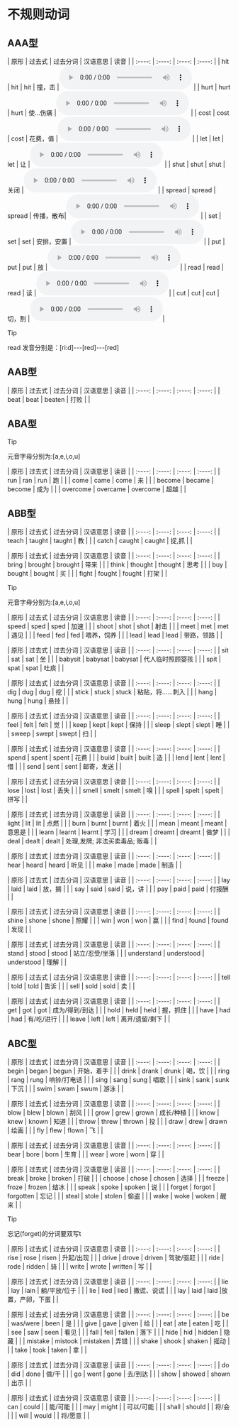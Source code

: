 # 不规则动词

## AAA型
<!--sec data-title="2H花钱让3S放下读书去切割" data-id="section0" data-show=true ces-->
|  原形  | 过去式  | 过去分词  | 汉语意思  | 读音  |
| :----: | :----: | :----: | :----: |
| hit  | hit | hit | 撞，击 |<audio controls><source src="audio/appendixes-2/2.4_5_elem_murph.mp3"></audio> |
| hurt  | hurt | hurt | 使…伤痛 |<audio controls><source src="audio/appendixes-2/2.4_7_elem_murph.mp3"></audio> |
| cost  | cost | cost | 花费，值 |<audio controls><source src="audio/appendixes-2/2.4_4_elem_murph.mp3"></audio> |
| let  | let | let | 让 |<audio controls><source src="audio/appendixes-2/2.5_3_elem_murph.mp3"></audio> |
| shut  | shut | shut | 关闭 |<audio controls><source src="audio/appendixes-2/2.7_2_elem_murph.mp3"></audio> |
| spread  | spread | spread | 传播，散布|<audio controls><source src="https://dict.youdao.com/dictvoice?audio=spread&type=2"></audio> |
| set  | set | set | 安排，安置 |<audio controls><source src="https://dict.youdao.com/dictvoice?audio=set&type=2"></audio>|
| put  | put | put | 放 |<audio controls><source src="audio/appendixes-2/2.5_11_elem_murph.mp3"></audio>|
| read  | read | read | 读 |<audio controls><source src="audio/appendixes-2/2.6_1_elem_murph.mp3"></audio>|
| cut  | cut | cut | 切，割 |<audio controls><source src="audio/appendixes-2/2.4_5_elem_murph.mp3"></audio>|
>[!TIP]
>read 发音分别是：[ri:d]---[red]---[red]
<!--endsec-->

## AAB型
<!--sec data-title="打败天下无敌手，分词加en" data-id="section1" data-show=true ces-->
|  原形  | 过去式  | 过去分词  | 汉语意思  | 读音  |
| :----: | :----: | :----: | :----: |
| beat  | beat | beaten | 打败 | |
<!--endsec-->

## ABA型
<!--sec data-title="跑、来、成为、杨超越,过去式的元音字母变成a" data-id="section2" data-show=true ces-->
>[!TIP]
>元音字母分别为:[a,e,i,o,u]

|  原形  | 过去式  | 过去分词  | 汉语意思  | 读音  |
| :----: | :----: | :----: | :----: |
| run  | ran | run | 跑 | |
|  come  | came | come |  来 | |
| become  | became | become | 成为 | |
| overcome  | overcame | overcome | 超越 | |
<!--endsec-->

## ABB型
<!--sec data-title="教书被抓，有a则a, aught" data-id="section3" data-show=true ces-->
|  原形  | 过去式  | 过去分词  | 汉语意思  | 读音  |
| :----: | :----: | :----: | :----: |
| teach  | taught | taught | 教 | |
|  catch  | caught | caught |  捉,抓 | |
<!--endsec-->


<!--sec data-title="带来(了钱)想买(个东西去)打架，无a则o, ought" data-id="section4" data-show=true ces-->
|  原形  | 过去式  | 过去分词  | 汉语意思  | 读音  |
| :----: | :----: | :----: | :----: |
| bring  | brought | brought | 带来 | |
|  think  | thought | thought |  思考 | |
|  buy  | bought | bought |  买 | |
|  fight  | fought | fought |  打架 | |
<!--endsec-->

<!--sec data-title="加速射击遇见(了)喂牛领导，“过去时&分词”后一个元音字母去掉" data-id="section5" data-show=true ces-->
>[!TIP]
>元音字母分别为:[a,e,i,o,u]

|  原形  | 过去式  | 过去分词  | 汉语意思  | 读音  |
| :----: | :----: | :----: | :----: |
| speed  | sped | sped | 加速 | |
| shoot  | shot | shot | 射击 | |
| meet  | met | met | 遇见 | |
| feed  | fed | fed | 喂养，饲养 | |
| lead  | lead | lead | 带路，领路 | |
<!--endsec-->

<!--sec data-title="坐下临时照看（想）吐痰，“过分”i变a" data-id="section6" data-show=true ces-->
|  原形  | 过去式  | 过去分词  | 汉语意思  | 读音  |
| :----: | :----: | :----: | :----: |
| sit  | sat | sat | 坐 | |
| babysit  | babysat | babysat | 代人临时照顾婴孩 | |
| spit  | spat | spat | 吐痰 | |
<!--endsec-->

<!--sec data-title="挖刺（粘贴）悬挂，原形中间的元音字母变成u" data-id="section7" data-show=true ces-->
|  原形  | 过去式  | 过去分词  | 汉语意思  | 读音  |
| :----: | :----: | :----: | :----: |
| dig  | dug | dug | 挖 | |
| stick  | stuck | stuck | 粘贴，将……刺入 | |
| hang  | hung | hung | 悬挂 | |
<!--endsec-->

<!--sec data-title="我觉得，卫生靠平时保持，睡觉时就不要想着扫地了(eep,eel中间去个e末尾加个t)" data-id="section8" data-show=true ces-->
|  原形  | 过去式  | 过去分词  | 汉语意思  | 读音  |
| :----: | :----: | :----: | :----: |
| feel  | felt | felt | 觉 | |
| keep  | kept | kept | 保持 | |
| sleep | slept | slept | 睡 | |
| sweep  | swept | swept | 扫 | |
<!--endsec-->

<!--sec data-title="我花钱建造的房子可以借给你不能送给你,“过分”都是原形末尾的d变t" data-id="section9" data-show=true ces-->
|  原形  | 过去式  | 过去分词  | 汉语意思  | 读音  |
| :----: | :----: | :----: | :----: |
| spend  | spent | spent | 花费 | |
| build  | built | built | 造 | |
| lend | lent | lent | 借 | |
| send  | sent | sent | 邮寄，发送 | |
<!--endsec-->

<!--sec data-title="丢失闻拼写 原形末尾的字母换成t" data-id="section10" data-show=true ces-->
|  原形  | 过去式  | 过去分词  | 汉语意思  | 读音  |
| :----: | :----: | :----: | :----: |
| lose  | lost | lost | 丢失 | |
| smell  | smelt | smelt | 嗅 | |
| spell | spelt | spelt | 拼写 | |
<!--endsec-->

<!--sec data-title="‘燃烧’意思是什么？我没有学会，我做梦了，该怎么对付(“过分”原形后面加个t)" data-id="section11" data-show=true ces-->
|  原形  | 过去式  | 过去分词  | 汉语意思  | 读音  |
| :----: | :----: | :----: | :----: |
| light  | lit | lit | 点燃 | |
| burn  | burnt | burnt | 着火 | |
| mean  | meant | meant | 意思是 | |
| learn  | learnt | learnt | 学习 | |
| dream  | dreamt | dreamt | 做梦 | |
| deal  | dealt | dealt | 处理,发牌; 非法买卖毒品; 贩毒 | |
<!--endsec-->

<!--sec data-title="听见“过分”直接加个d, 制造是k变d" data-id="section12" data-show=true ces-->
|  原形  | 过去式  | 过去分词  | 汉语意思  | 读音  |
| :----: | :----: | :----: | :----: |
| hear  | heard | heard | 听见 | |
| make  | made | made | 制造 | |
<!--endsec-->

<!--sec data-title="一只下蛋的鹅说：“赶快付钱” (ay变成aid)" data-id="section13" data-show=true ces-->
|  原形  | 过去式  | 过去分词  | 汉语意思  | 读音  |
| :----: | :----: | :----: | :----: |
| lay  | laid | laid | 放，搁 | |
| say  | said | said | 说，讲 | |
| pay  | paid | paid | 付报酬 | |
<!--endsec-->

<!--sec data-title="照耀赢了，i变o，`发现`i变为ou" data-id="section14" data-show=true ces-->
|  原形  | 过去式  | 过去分词  | 汉语意思  | 读音  |
| :----: | :----: | :----: | :----: |
| shine  | shone | shone | 照耀 | |
| win  | won | won | 赢 | |
| find  | found | found | 发现 | |
<!--endsec-->

<!--sec data-title="站立理解an变为oo" data-id="section15" data-show=true ces-->
|  原形  | 过去式  | 过去分词  | 汉语意思  | 读音  |
| :----: | :----: | :----: | :----: |
| stand  | stood | stood | 站立/忍受/坐落 | |
| understand  | understood | understood | 理解 | |
<!--endsec-->

<!--sec data-title="告诉卖,ell变old" data-id="section16" data-show=true ces-->
|  原形  | 过去式  | 过去分词  | 汉语意思  | 读音  |
| :----: | :----: | :----: | :----: |
| tell  | told | told | 告诉 | |
| sell  | sold | sold | 卖 | |
<!--endsec-->

<!--sec data-title="得到握住e,o互换，have的ve变为d, leave的ave变为ft" data-id="section17" data-show=true ces-->
|  原形  | 过去式  | 过去分词  | 汉语意思  | 读音  |
| :----: | :----: | :----: | :----: |
| get  | got | got | 成为/得到/到达 | |
| hold  | held | held | 握，抓住 | |
| have  | had | had | 有/吃/进行 | |
| leave  | left | left | 离开/遗留/剩下 | |
<!--endsec-->

## ABC型

<!--sec data-title="游泳喝酒唱歌开始打电话（谁知）下沉了。i-a-u(原形中含有字母i，在过去式中变为a，在过去分词中变为u。)" data-id="section18" data-show=true ces-->
|  原形  | 过去式  | 过去分词  | 汉语意思  | 读音  |
| :----: | :----: | :----: | :----: |
| begin  | began | begun | 开始，着手 | |
| drink  | drank | drunk | 喝，饮 | |
| ring  | rang | rung | 响铃/打电话 | |
| sing  | sang | sung | 唱歌 | |
| sink  | sank | sunk | 下沉 | |
| swim  | swam | swum | 游泳 | |
<!--endsec-->

<!--sec data-title="长大后才知道,不要乱扔,乱吹,乱画,(过变ew,分加n(以字母ow或aw结尾的动词，在过去式中变成ew，过去分词则在原形后加-n。）)" data-id="section19" data-show=true ces-->
|  原形  | 过去式  | 过去分词  | 汉语意思  | 读音  |
| :----: | :----: | :----: | :----: |
| blow  | blew | blown | 刮风 | |
| grow  | grew | grown | 成长/种植 | |
| know  | knew | known | 知道 | |
| throw  | threw | thrown | 投 | |
| draw  | drew | drawn | 绘画 | |
| fly  | flew | flown | 飞 | |
<!--endsec-->

<!--sec data-title="生育穿戴，原形-ear，过去式-ore，过去分词-orn" data-id="section20" data-show=true ces-->
|  原形  | 过去式  | 过去分词  | 汉语意思  | 读音  |
| :----: | :----: | :----: | :----: |
| bear  | bore | born | 生育 | |
| wear  | wore | worn | 穿 | |
<!--endsec-->

<!--sec data-title="偷盗醒来结冰打破选择说忘记，过去元音变成o,偷盗打破说未成还要e尾随，分词“过”后加n" data-id="section21" data-show=true ces-->
|  原形  | 过去式  | 过去分词  | 汉语意思  | 读音  |
| :----: | :----: | :----: | :----: |
| break  | broke | broken | 打破 | |
| choose  | chose | chosen | 选择 | |
| freeze  | froze | frozen | 结冰 | |
| speak  | spoke | spoken | 说 | |
| forget  | forgot | forgotten | 忘记 | |
| steal  | stole | stolen | 偷盗 | |
| wake  | woke | woken | 醒来 | |

>[!TIP]
>忘记(forget)的分词要双写t

<!--endsec-->

<!--sec data-title="升起驾驶骑车写字,过i变o（眼睁大），分加en, 注意骑车写字双写辅音（d和t)" data-id="section22" data-show=true ces-->
|  原形  | 过去式  | 过去分词  | 汉语意思  | 读音  |
| :----: | :----: | :----: | :----: |
| rise  | rose | risen | 升起/出现 | |
| drive  | drove | driven | 驾驶/驱赶 | |
| ride  | rode | ridden | 骑 | |
| write  | wrote | written | 写 | |
<!--endsec-->

<!--sec data-title="规则的撒谎，不规则的躺，躺下就下蛋，下蛋不规则。" data-id="section23" data-show=true ces-->
|  原形  | 过去式  | 过去分词  | 汉语意思  | 读音  |
| :----: | :----: | :----: | :----: |
| lie  | lay | lain | 躺/平放/位于 | |
| lie  | lied | lied | 撒谎、说谎 | |
| lay  | laid | laid |放置，产卵，下蛋 | |
<!--endsec-->

<!--sec data-title="是给吃看见落下，隐藏弄错摇动拿，分词结尾是en" data-id="section24" data-show=true ces-->
|  原形  | 过去式  | 过去分词  | 汉语意思  | 读音  |
| :----: | :----: | :----: | :----: |
| be  | was/were | been | 是 | |
| give  | gave | given | 给 | |
| eat  | ate | eaten | 吃 | |
| see  | saw | seen | 看见 | |
| fall  | fell | fallen | 落下 | |
| hide  | hid | hidden | 隐藏 | |
| mistake  | mistook | mistaken | 弄错 | |
| shake  | shook | shaken | 摇动 | |
| take  | took | taken | 拿 | |
<!--endsec-->

<!--sec data-title="其他变化形式" data-id="section25" data-show=true ces-->
|  原形  | 过去式  | 过去分词  | 汉语意思  | 读音  |
| :----: | :----: | :----: | :----: |
| do  | did | done | 做/干 | |
| go  | went | gone | 去/到达 | |
| show  | showed | shown | 出示 | |
<!--endsec-->

<!--sec data-title="没有过去分词的动词" data-id="section26" data-show=true ces-->
|  原形  | 过去式  | 过去分词  | 汉语意思  | 读音  |
| :----: | :----: | :----: | :----: |
| can  | could |  | 能/可能 | |
| may  | might |  | 可以/可能 | |
| shall  | should |  | 将/会 | | 
| will  | would |  | 将/愿意 | |
<!--endsec-->
